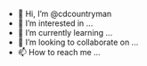 - 👋 Hi, I’m @cdcountryman
- 👀 I’m interested in ...
- 🌱 I’m currently learning ... 
- 💞️ I’m looking to collaborate on ...
- 📫 How to reach me ...

<!---
cdcountryman/cdcountryman is a ✨ special ✨ repository because its `README.md` (this file) appears on your GitHub profile.
You can click the Preview link to take a look at your changes.
--->
